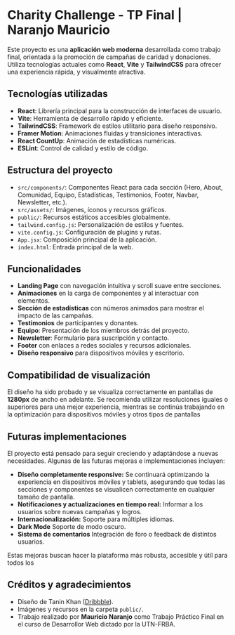 # Charity Challenge - TP Final | Naranjo Mauricio

Este proyecto es una **aplicación web moderna** desarrollada como trabajo final, orientada a la promoción de campañas de caridad y donaciones. Utiliza tecnologías actuales como **React**, **Vite** y **TailwindCSS** para ofrecer una experiencia rápida, y visualmente atractiva.

## Tecnologías utilizadas

- **React**: Librería principal para la construcción de interfaces de usuario.
- **Vite**: Herramienta de desarrollo rápido y eficiente.
- **TailwindCSS**: Framework de estilos utilitario para diseño responsivo.
- **Framer Motion**: Animaciones fluidas y transiciones interactivas.
- **React CountUp**: Animación de estadísticas numéricas.
- **ESLint**: Control de calidad y estilo de código.

## Estructura del proyecto

- `src/components/`: Componentes React para cada sección (Hero, About, Comunidad, Equipo, Estadísticas, Testimonios, Footer, Navbar, Newsletter, etc.).
- `src/assets/`: Imágenes, íconos y recursos gráficos.
- `public/`: Recursos estáticos accesibles globalmente.
- `tailwind.config.js`: Personalización de estilos y fuentes.
- `vite.config.js`: Configuración de plugins y rutas.
- `App.jsx`: Composición principal de la aplicación.
- `index.html`: Entrada principal de la web.

## Funcionalidades

- **Landing Page** con navegación intuitiva y scroll suave entre secciones.
- **Animaciones** en la carga de componentes y al interactuar con elementos.
- **Sección de estadísticas** con números animados para mostrar el impacto de las campañas.
- **Testimonios** de participantes y donantes.
- **Equipo**: Presentación de los miembros detrás del proyecto.
- **Newsletter**: Formulario para suscripción y contacto.
- **Footer** con enlaces a redes sociales y recursos adicionales.
- **Diseño responsivo** para dispositivos móviles y escritorio.

## Compatibilidad de visualización

El diseño ha sido probado y se visualiza correctamente en pantallas de **1280px** de ancho en adelante. Se recomienda utilizar resoluciones iguales o superiores para una mejor experiencia, mientras se continúa trabajando en la optimización para dispositivos móviles y otros tipos de pantallas

## Futuras implementaciones

El proyecto está pensado para seguir creciendo y adaptándose a nuevas necesidades. Algunas de las futuras mejoras e implementaciones incluyen:

- **Diseño completamente responsive:** Se continuará optimizando la experiencia en dispositivos móviles y tablets, asegurando que todas las secciones y componentes se visualicen correctamente en cualquier tamaño de pantalla.
- **Notificaciones y actualizaciones en tiempo real:** Informar a los usuarios sobre nuevas campañas y logros.
- **Internacionalización:** Soporte para múltiples idiomas.
- **Dark Mode** Soporte de modo oscuro.
- **Sistema de comentarios** Integración de foro o feedback de distintos usuarios.

Estas mejoras buscan hacer la plataforma más robusta, accesible y útil para todos los

## Créditos y agradecimientos

- Diseño de Tanin Khan ([Dribbble](https://dribbble.com/Tanin_ui)).
- Imágenes y recursos en la carpeta `public/`.
- Trabajo realizado por **Mauricio Naranjo** como Trabajo Práctico Final en el curso de Desarrollor Web dictado por la UTN-FRBA.
